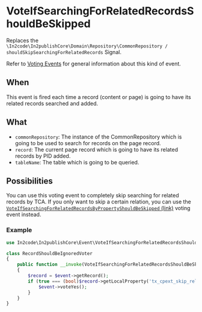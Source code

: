 # VoteIfSearchingForRelatedRecordsShouldBeSkipped

Replaces the `\In2code\In2publishCore\Domain\Repository\CommonRepository / shouldSkipSearchingForRelatedRecords` Signal.

Refer to [Voting Events](Voting-Events.md) for general information about this kind of event.

## When

This event is fired each time a record (content or page) is going to have its related records searched and added.

## What

* `commonRepository`: The instance of the CommonRepository which is going to be used to search for records on the page
  record.
* `record`: The current page record which is going to have its related records by PID added.
* `tableName`: The table which is going to be queried.

## Possibilities

You can use this voting event to completely skip searching for related records by TCA. If you only want to skip a
certain relation, you can use the
[`VoteIfSearchingForRelatedRecordsByPropertyShouldBeSkipped` (link)](VoteIfSearchingForRelatedRecordsByPropertyShouldBeSkipped.md)
voting event instead.

### Example

```php
use In2code\In2publishCore\Event\VoteIfSearchingForRelatedRecordsShouldBeSkipped;

class RecordShouldBeIgnoredVoter
{
    public function __invoke(VoteIfSearchingForRelatedRecordsShouldBeSkipped $event): void
    {
        $record = $event->getRecord();
        if (true === (bool)$record->getLocalProperty('tx_cpext_skip_relations')) {
            $event->voteYes();
        }
    }
}
```
